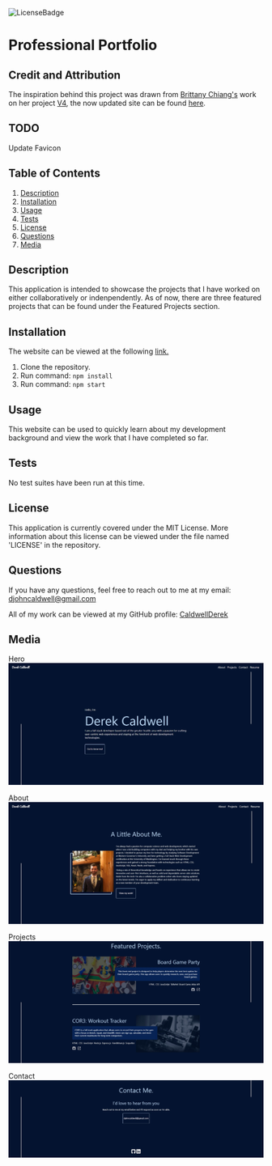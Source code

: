 ![LicenseBadge](https://img.shields.io/badge/License-MIT-blue)
# Professional Portfolio

## Credit and Attribution
The inspiration behind this project was drawn from [Brittany Chiang's](https://github.com/bchiang7) work on her project [V4](https://github.com/bchiang7/v4), the now updated site can be found [here](https://brittanychiang.com/). 

## TODO
Update Favicon

## Table of Contents
1. [Description](#description)
2. [Installation](#installation)
3. [Usage](#usage)
4. [Tests](#tests)
5. [License](#license)
6. [Questions](#questions)
7. [Media](#media)

## Description
This application is intended to showcase the projects that I have worked on either collaboratively or indenpendently. As of now, there are three featured projects that can be found under the Featured Projects section.

## Installation
The website can be viewed at the following [link.](http://www.caldwellderek.com/)

1. Clone the repository.
2. Run command: `npm install`
3. Run command: `npm start`


## Usage
This website can be used to quickly learn about my development background and view the work that I have completed so far.

## Tests
No test suites have been run at this time.

## License
This application is currently covered under the MIT License. More information about this license can be viewed under the file named 'LICENSE' in the repository.

## Questions
If you have any questions, feel free to reach out to me at my email: djohncaldwell@gmail.com

All of my work can be viewed at my GitHub profile: [CaldwellDerek](https://github.com/CaldwellDerek)

## Media

Hero
![Hero Section](./src/assets/hero.jpg)

About
![About Section](./src/assets/about.jpg)

Projects
![Projects Section](./src/assets/projects.jpg)

Contact
![Contact Section](./src/assets/contact.jpg)